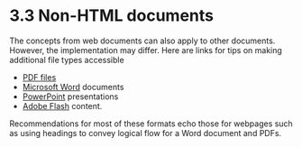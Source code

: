 # 3.3 Non-HTML documents

The concepts from web documents can also apply to other documents. However, the implementation may differ. Here are links for tips on making additional file types accessible

* [PDF files](http://webaim.org/techniques/acrobat/)
* [Microsoft Word](http://webaim.org/techniques/word/) documents
* [PowerPoint](http://webaim.org/techniques/powerpoint/) presentations
* [Adobe Flash](http://webaim.org/techniques/flash/) content.

Recommendations for most of these formats echo those for webpages such as using headings to convey logical flow for a Word document and PDFs.

